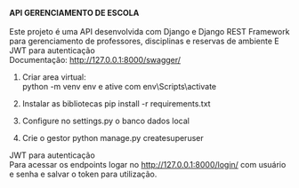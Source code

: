 **API GERENCIAMENTO DE ESCOLA**\
\
Este projeto é uma API desenvolvida com Django e Django REST Framework para gerenciamento de professores, disciplinas e reservas de ambiente E JWT para autenticação\
Documentação: http://127.0.0.1:8000/swagger/

1. Criar area virtual:\
      python -m venv env e ative com env\Scripts\activate 

3. Instalar as bibliotecas
      pip install -r requirements.txt

4.  Configure no settings.py o banco dados local

5.  Crie o gestor
      python manage.py createsuperuser

JWT para autenticação \
Para acessar os endpoints logar no http://127.0.0.1:8000/login/ com usuário e senha e salvar o token para utilização.
